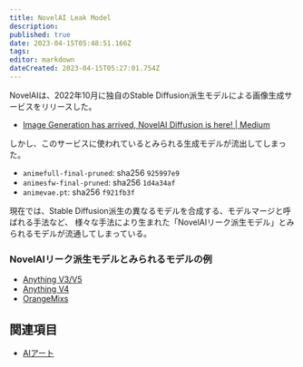 ```yaml
---
title: NovelAI Leak Model
description: 
published: true
date: 2023-04-15T05:48:51.166Z
tags: 
editor: markdown
dateCreated: 2023-04-15T05:27:01.754Z
---
```


NovelAIは、2022年10月に独自のStable Diffusion派生モデルによる画像生成サービスをリリースした。

- [Image Generation has arrived, NovelAI Diffusion is here! | Medium](https://blog.novelai.net/image-generation-announcement-807b3cf0afec)

しかし、このサービスに使われているとみられる生成モデルが流出してしまった。

- `animefull-final-pruned`: sha256 `925997e9`
- `animesfw-final-pruned`: sha256 `1d4a34af`
- `animevae.pt`: sha256 `f921fb3f`

現在では、Stable Diffusion派生の異なるモデルを合成する、モデルマージと呼ばれる手法など、
様々な手法により生まれた「NovelAIリーク派生モデル」とみられるモデルが流通してしまっている。

### NovelAIリーク派生モデルとみられるモデルの例

- [Anything V3/V5](https://civitai.com/models/9409)
- [Anything V4](https://huggingface.co/andite/anything-v4.0)
- [OrangeMixs](https://huggingface.co/WarriorMama777/OrangeMixs)

## 関連項目

- [AIアート](/aiart)
